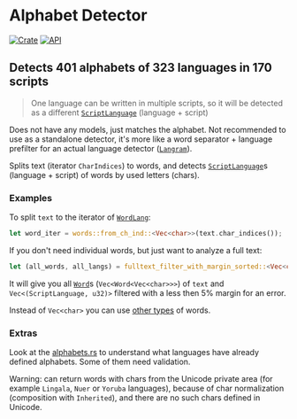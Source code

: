 # Alphabet Detector

[![Crate](https://img.shields.io/crates/v/alphabet_detector.svg)](https://crates.io/crates/alphabet_detector)
[![API](https://docs.rs/alphabet_detector/badge.svg)](https://docs.rs/alphabet_detector)

## Detects 401 alphabets of 323 languages in 170 scripts

> One language can be written in multiple scripts, so it will be detected as a different [`ScriptLanguage`](https://docs.rs/alphabet_detector/latest/alphabet_detector/enum.ScriptLanguage.html) (language + script)

Does not have any models, just matches the alphabet. Not recommended to use as a standalone detector, it's more like a word separator + language prefilter for an actual language detector ([`Langram`](https://github.com/RoDmitry/langram)).

Splits text (iterator `CharIndices`) to words, and detects [`ScriptLanguage`](https://docs.rs/alphabet_detector/latest/alphabet_detector/enum.ScriptLanguage.html)s (language + script) of words by used letters (chars).

### Examples

To split `text` to the iterator of [`WordLang`](https://docs.rs/alphabet_detector/latest/alphabet_detector/words/struct.WordLang.html):
```rust
let word_iter = words::from_ch_ind::<Vec<char>>(text.char_indices());
```

If you don't need individual words, but just want to analyze a full text:
```rust
let (all_words, all_langs) = fulltext_filter_with_margin_sorted::<Vec<char>, 95>(text.char_indices());
```

It will give you all [`Word`](https://docs.rs/alphabet_detector/latest/alphabet_detector/struct.Word.html)s (`Vec<Word<Vec<char>>>`) of `text` and `Vec<(ScriptLanguage, u32)>` filtered with a less then 5% margin for an error.

Instead of `Vec<char>` you can use [other types](https://docs.rs/alphabet_detector/latest/alphabet_detector/words/trait.WordBuf.html#foreign-impls) of words.

### Extras

Look at the [alphabets.rs](https://github.com/RoDmitry/alphabet_detector/blob/main/src/lang/alphabets.rs#L73) to understand what languages have already defined alphabets. Some of them need validation.

Warning: can return words with chars from the Unicode private area (for example `Lingala`, `Nuer` or `Yoruba` languages), because of char normalization (composition with `Inherited`), and there are no such chars defined in Unicode.
